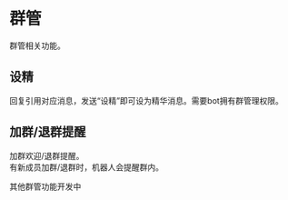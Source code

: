 # 群管
群管相关功能。
## 设精
回复引用对应消息，发送“设精”即可设为精华消息。需要bot拥有群管理权限。   
## 加群/退群提醒
加群欢迎/退群提醒。  
有新成员加群/退群时，机器人会提醒群内。


其他群管功能开发中